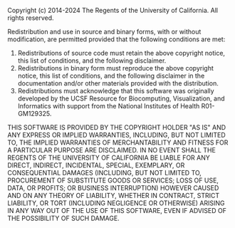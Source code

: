 Copyright (c) 2014-2024 The Regents of the University of California.
All rights reserved.

Redistribution and use in source and binary forms, with or without
modification, are permitted provided that the following conditions
are met:

  1. Redistributions of source code must retain the above copyright
     notice, this list of conditions, and the following disclaimer.
  2. Redistributions in binary form must reproduce the above
     copyright notice, this list of conditions, and the following
     disclaimer in the documentation and/or other materials provided
     with the distribution.
  3. Redistributions must acknowledge that this software was
     originally developed by the UCSF Resource for Biocomputing,
     Visualization, and Informatics with support from the National
     Institutes of Health R01-GM129325.

THIS SOFTWARE IS PROVIDED BY THE COPYRIGHT HOLDER "AS IS" AND ANY
EXPRESS OR IMPLIED WARRANTIES, INCLUDING, BUT NOT LIMITED TO, THE
IMPLIED WARRANTIES OF MERCHANTABILITY AND FITNESS FOR A PARTICULAR
PURPOSE ARE DISCLAIMED.  IN NO EVENT SHALL THE REGENTS OF THE UNIVERSITY
OF CALIFORNIA BE LIABLE FOR ANY DIRECT, INDIRECT, INCIDENTAL, SPECIAL,
EXEMPLARY, OR CONSEQUENTIAL DAMAGES (INCLUDING, BUT NOT LIMITED TO,
PROCUREMENT OF SUBSTITUTE GOODS OR SERVICES; LOSS OF USE, DATA, OR
PROFITS; OR BUSINESS INTERRUPTION) HOWEVER CAUSED AND ON ANY THEORY OF
LIABILITY, WHETHER IN CONTRACT, STRICT LIABILITY, OR TORT (INCLUDING
NEGLIGENCE OR OTHERWISE) ARISING IN ANY WAY OUT OF THE USE OF THIS
SOFTWARE, EVEN IF ADVISED OF THE POSSIBILITY OF SUCH DAMAGE.
